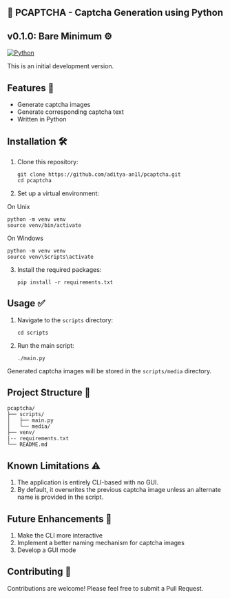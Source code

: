 ## 🔐 PCAPTCHA - Captcha Generation using Python

## v0.1.0: Bare Minimum ⚙️ 
[![Python](https://img.shields.io/badge/Python-3.7%2B-blue)](https://www.python.org/downloads/)

This is an initial development version.

## Features 🚀

- Generate captcha images
- Generate corresponding captcha text
- Written in Python

## Installation 🛠️

1. Clone this repository:
   ```
   git clone https://github.com/aditya-an1l/pcaptcha.git
   cd pcaptcha
   ```

2. Set up a virtual environment:

On Unix
   ```
   python -m venv venv
   source venv/bin/activate 
   ```
On Windows
   ```
   python -m venv venv
   source venv\Scripts\activate
   ```
3. Install the required packages:
   ```
   pip install -r requirements.txt
   ```

## Usage ✅

1. Navigate to the `scripts` directory:
   ```
   cd scripts
   ```

2. Run the main script:
   ```
   ./main.py
   ```

Generated captcha images will be stored in the `scripts/media` directory.

## Project Structure 📁

```
pcaptcha/
├── scripts/
│   ├── main.py
│   └── media/
├── venv/
|-- requirements.txt
└── README.md
```

## Known Limitations ⚠️

1. The application is entirely CLI-based with no GUI.
2. By default, it overwrites the previous captcha image unless an alternate name is provided in the script.

## Future Enhancements 🔮

1. Make the CLI more interactive
2. Implement a better naming mechanism for captcha images
3. Develop a GUI mode

## Contributing 🤝

Contributions are welcome! Please feel free to submit a Pull Request.

